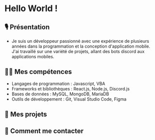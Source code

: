 # Hello World !

## 🎙 Présentation

- Je suis un développeur passionné avec une expérience de plusieurs années dans la programmation et la conception d'application mobile. J'ai travaillé sur une variété de projets, allant des bots discord aux applications mobiles.

## 👩‍💻 Mes compétences

- Langages de programmation : Javascript, VBA
- Frameworks et bibliothèques : React.js, Node.js, Discord.js
-  Bases de données : MySQL, MongoDB, MariaDB
- Outils de développement : Git, Visual Studio Code, Figma

## 📄 Mes projets

## 🎫 Comment me contacter

